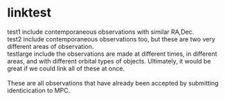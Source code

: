 # linktest

test1 include contemporaneous observations with similar RA,Dec.
<br/>test2 include contemporaneous observations too, but these are two very different areas of observation.
<br/>testlarge include the observations are made at different times, in different areas, and with different orbital types of objects. Ultimately, it would be great if we could link all of these at once.
<br/><br/>These are all observations that have already been accepted by submitting identicication to MPC.
